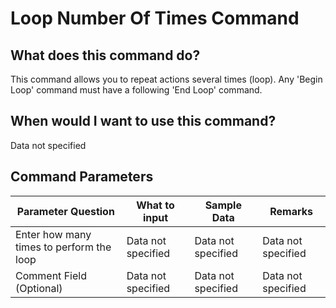 <!--TITLE: Loop Number Of Times Command -->
<!-- SUBTITLE: a command in the Loop Commands group -->
# Loop Number Of Times Command


## What does this command do?
This command allows you to repeat actions several times (loop).  Any 'Begin Loop' command must have a following 'End Loop' command.


## When would I want to use this command?
Data not specified


## Command Parameters
| Parameter Question   	| What to input  	|  Sample Data 	| Remarks  	|
| ---                    | ---               | ---           | ---       |
|Enter how many times to perform the loop|Data not specified|Data not specified|Data not specified|
|Comment Field (Optional)|Data not specified|Data not specified|Data not specified|



